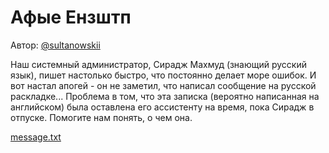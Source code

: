 # Афые Ензштп
Автор: [@sultanowskii](http://t.me/sultanowskii)

Наш системный администратор, Сирадж Махмуд (знающий русский язык), пишет настолько быстро, что постоянно делает море ошибок. И вот настал апогей - он не заметил, что написал сообщение на русской раскладке... Проблема в том, что эта записка (вероятно написанная на английском) была оставлена его ассистенту на время, пока Сирадж в отпуске. Помогите нам понять, о чем она.

[message.txt](https://drive.google.com/file/d/1lU0JlOu3_a9StRw1H0etkyHIzK8vrqpa/view?usp=sharing)
